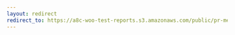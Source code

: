 ```yaml
---
layout: redirect
redirect_to: https://a8c-woo-test-reports.s3.amazonaws.com/public/pr-merge/39467/e2e/index.html
---
```

